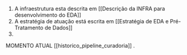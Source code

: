 1. A infraestrutura esta descrita em [[Descrição da INFRA para desenvolvimento do EDA]]
2. A estratégia de atuação está escrita em [[Estratégia de EDA e Pré-Tratamento de Dados]]
3.

MOMENTO ATUAL [[historico_pipeline_curadoria]]
. 
   
